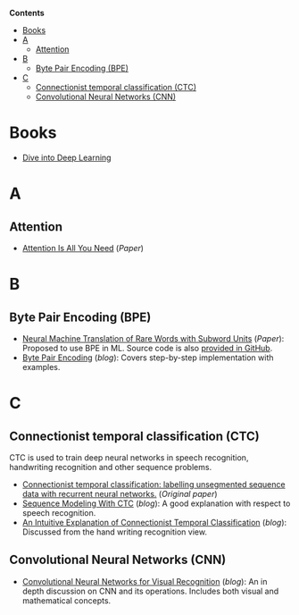 **Contents**
- [Books](#books)
- [A](#a)
  - [Attention](#attention)
- [B](#b)
  - [Byte Pair Encoding (BPE)](#byte-pair-encoding-bpe)
- [C](#c)
  - [Connectionist temporal classification (CTC)](#connectionist-temporal-classification-ctc)
  - [Convolutional Neural Networks (CNN)](#convolutional-neural-networks-cnn)

# Books
- [Dive into Deep Learning](http://d2l.ai/index.html)

# A
## Attention
- [Attention Is All You Need](http://papers.nips.cc/paper/7181-attention-is-all-you-%0Aneed.pdf) (*Paper*)

# B
## Byte Pair Encoding (BPE)
- [Neural Machine Translation of Rare Words with Subword Units](https://arxiv.org/pdf/1508.07909) (*Paper*): Proposed to use BPE in ML. Source code is also [provided in GitHub](https://github.com/rsennrich/subword-nmt).
- [Byte Pair Encoding](https://leimao.github.io/blog/Byte-Pair-Encoding/) (*blog*): Covers step-by-step implementation with examples.

# C
## Connectionist temporal classification (CTC)
CTC is used to train deep neural networks in speech recognition, handwriting recognition and other sequence problems.
- [Connectionist temporal classification: labelling unsegmented sequence data with recurrent neural networks.](https://mediatum.ub.tum.de/doc/1292048/file.pdf) (*Original paper*)
- [Sequence Modeling With CTC](https://distill.pub/2017/ctc/) (*blog*): A good explanation with respect to speech recognition.
- [An Intuitive Explanation of Connectionist Temporal Classification](https://towardsdatascience.com/intuitively-understanding-connectionist-temporal-classification-3797e43a86c) (*blog*): Discussed from the hand writing recognition view.

## Convolutional Neural Networks (CNN)
- [Convolutional Neural Networks for Visual Recognition](https://cs231n.github.io/convolutional-networks/) (*blog*): An in depth discussion on CNN and its operations. Includes both visual and mathematical concepts. 